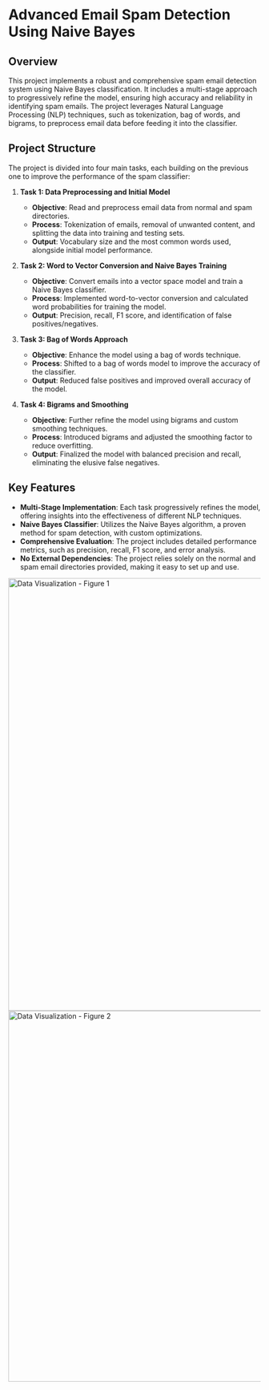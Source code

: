 # Advanced Email Spam Detection Using Naive Bayes

## Overview
This project implements a robust and comprehensive spam email detection system using Naive Bayes classification. It includes a multi-stage approach to progressively refine the model, ensuring high accuracy and reliability in identifying spam emails. The project leverages Natural Language Processing (NLP) techniques, such as tokenization, bag of words, and bigrams, to preprocess email data before feeding it into the classifier.

## Project Structure
The project is divided into four main tasks, each building on the previous one to improve the performance of the spam classifier:

1. **Task 1: Data Preprocessing and Initial Model**
   - **Objective**: Read and preprocess email data from normal and spam directories.
   - **Process**: Tokenization of emails, removal of unwanted content, and splitting the data into training and testing sets.
   - **Output**: Vocabulary size and the most common words used, alongside initial model performance.

2. **Task 2: Word to Vector Conversion and Naive Bayes Training**
   - **Objective**: Convert emails into a vector space model and train a Naive Bayes classifier.
   - **Process**: Implemented word-to-vector conversion and calculated word probabilities for training the model.
   - **Output**: Precision, recall, F1 score, and identification of false positives/negatives.

3. **Task 3: Bag of Words Approach**
   - **Objective**: Enhance the model using a bag of words technique.
   - **Process**: Shifted to a bag of words model to improve the accuracy of the classifier.
   - **Output**: Reduced false positives and improved overall accuracy of the model.

4. **Task 4: Bigrams and Smoothing**
   - **Objective**: Further refine the model using bigrams and custom smoothing techniques.
   - **Process**: Introduced bigrams and adjusted the smoothing factor to reduce overfitting.
   - **Output**: Finalized the model with balanced precision and recall, eliminating the elusive false negatives.

## Key Features
- **Multi-Stage Implementation**: Each task progressively refines the model, offering insights into the effectiveness of different NLP techniques.
- **Naive Bayes Classifier**: Utilizes the Naive Bayes algorithm, a proven method for spam detection, with custom optimizations.
- **Comprehensive Evaluation**: The project includes detailed performance metrics, such as precision, recall, F1 score, and error analysis.
- **No External Dependencies**: The project relies solely on the normal and spam email directories provided, making it easy to set up and use.

<img width="863" alt="Data Visualization - Figure 1" src="https://github.com/user-attachments/assets/dd5cf3e3-faa6-47fb-aa18-5d4f51de41e6">
<img width="740" alt="Data Visualization - Figure 2" src="https://github.com/user-attachments/assets/05565219-3635-43d2-85ce-1918873ae849">
